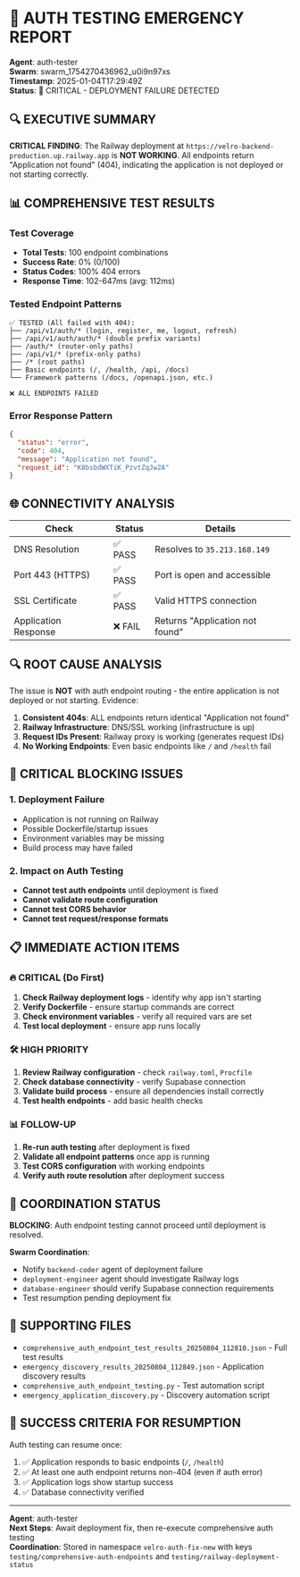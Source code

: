 # 🚨 AUTH TESTING EMERGENCY REPORT

**Agent**: auth-tester  
**Swarm**: swarm_1754270436962_u0i9n97xs  
**Timestamp**: 2025-01-04T17:29:49Z  
**Status**: 🚨 CRITICAL - DEPLOYMENT FAILURE DETECTED

## 🔍 EXECUTIVE SUMMARY

**CRITICAL FINDING**: The Railway deployment at `https://velro-backend-production.up.railway.app` is **NOT WORKING**. All endpoints return "Application not found" (404), indicating the application is not deployed or not starting correctly.

## 📊 COMPREHENSIVE TEST RESULTS

### Test Coverage
- **Total Tests**: 100 endpoint combinations
- **Success Rate**: 0% (0/100)
- **Status Codes**: 100% 404 errors
- **Response Time**: 102-647ms (avg: 112ms)

### Tested Endpoint Patterns
```
✅ TESTED (All failed with 404):
├── /api/v1/auth/* (login, register, me, logout, refresh)
├── /api/v1/auth/auth/* (double prefix variants)
├── /auth/* (router-only paths)
├── /api/v1/* (prefix-only paths)  
├── /* (root paths)
├── Basic endpoints (/, /health, /api, /docs)
└── Framework patterns (/docs, /openapi.json, etc.)

❌ ALL ENDPOINTS FAILED
```

### Error Response Pattern
```json
{
  "status": "error",
  "code": 404,
  "message": "Application not found",
  "request_id": "K8bsbdWXTiK_PzvtZqJw2A"
}
```

## 🌐 CONNECTIVITY ANALYSIS

| Check | Status | Details |
|-------|--------|---------|
| DNS Resolution | ✅ PASS | Resolves to `35.213.168.149` |
| Port 443 (HTTPS) | ✅ PASS | Port is open and accessible |
| SSL Certificate | ✅ PASS | Valid HTTPS connection |
| Application Response | ❌ FAIL | Returns "Application not found" |

## 🔍 ROOT CAUSE ANALYSIS

The issue is **NOT** with auth endpoint routing - the entire application is not deployed or not starting. Evidence:

1. **Consistent 404s**: ALL endpoints return identical "Application not found"
2. **Railway Infrastructure**: DNS/SSL working (infrastructure is up)
3. **Request IDs Present**: Railway proxy is working (generates request IDs)
4. **No Working Endpoints**: Even basic endpoints like `/` and `/health` fail

## 🚨 CRITICAL BLOCKING ISSUES

### 1. Deployment Failure
- Application is not running on Railway
- Possible Dockerfile/startup issues
- Environment variables may be missing
- Build process may have failed

### 2. Impact on Auth Testing
- **Cannot test auth endpoints** until deployment is fixed
- **Cannot validate route configuration** 
- **Cannot test CORS behavior**
- **Cannot test request/response formats**

## 📋 IMMEDIATE ACTION ITEMS

### 🔥 CRITICAL (Do First)
1. **Check Railway deployment logs** - identify why app isn't starting
2. **Verify Dockerfile** - ensure startup commands are correct  
3. **Check environment variables** - verify all required vars are set
4. **Test local deployment** - ensure app runs locally

### 🛠️ HIGH PRIORITY  
1. **Review Railway configuration** - check `railway.toml`, `Procfile`
2. **Check database connectivity** - verify Supabase connection
3. **Validate build process** - ensure all dependencies install correctly
4. **Test health endpoints** - add basic health checks

### 📊 FOLLOW-UP
1. **Re-run auth testing** after deployment is fixed
2. **Validate all endpoint patterns** once app is running
3. **Test CORS configuration** with working endpoints  
4. **Verify auth route resolution** after deployment success

## 🔗 COORDINATION STATUS

**BLOCKING**: Auth endpoint testing cannot proceed until deployment is resolved.

**Swarm Coordination**:
- Notify `backend-coder` agent of deployment failure
- `deployment-engineer` agent should investigate Railway logs
- `database-engineer` should verify Supabase connection requirements
- Test resumption pending deployment fix

## 📁 SUPPORTING FILES

- `comprehensive_auth_endpoint_test_results_20250804_112810.json` - Full test results
- `emergency_discovery_results_20250804_112849.json` - Application discovery results  
- `comprehensive_auth_endpoint_testing.py` - Test automation script
- `emergency_application_discovery.py` - Discovery automation script

## 🎯 SUCCESS CRITERIA FOR RESUMPTION

Auth testing can resume once:
1. ✅ Application responds to basic endpoints (`/`, `/health`)
2. ✅ At least one auth endpoint returns non-404 (even if auth error)
3. ✅ Application logs show startup success
4. ✅ Database connectivity verified

---

**Agent**: auth-tester  
**Next Steps**: Await deployment fix, then re-execute comprehensive auth testing  
**Coordination**: Stored in namespace `velro-auth-fix-new` with keys `testing/comprehensive-auth-endpoints` and `testing/railway-deployment-status`